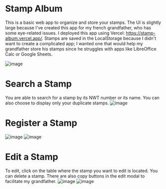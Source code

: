 # Stamp Album

This is a basic web app to organize and store your stamps. The UI is slightly large because I've created this app for my french grandfather, who has some eye-related issues. I deployed this app using Vercel: https://stamp-album.vercel.app/. Stamps are saved in the LocalStorage because I didn't want to create a complicated app; I wanted one that would help my grandfather store his stamps since he struggles with apps like LibreOffice Calc or Google Sheets. 

![image](https://github.com/R0-main/stamp-album/assets/127017159/c3cabd26-7130-489e-9bdc-90b77d52e03a)

# Search a Stamp
You are able to search for a stamp by its NWT number or its name.
You can also choose to display only your duplicate stamps.
![image](https://github.com/R0-main/stamp-album/assets/127017159/a8764ec8-ae18-45f2-b46f-cb4517185b3b)


# Register a Stamp
![image](https://github.com/R0-main/stamp-album/assets/127017159/00f9d747-31d0-4226-b22c-cfb4c4e346d8)
![image](https://github.com/R0-main/stamp-album/assets/127017159/1332e7c3-fb41-4dd6-a994-7d701c851592)

# Edit a Stamp
To edit, click on the table where the stamp you want to edit is located.
You can delete a stamp. There are also copy buttons in the edit modal to facilitate my grandfather.
![image](https://github.com/R0-main/stamp-album/assets/127017159/e897f2f1-f36f-4768-985f-94f5d08870d7)
![image](https://github.com/R0-main/stamp-album/assets/127017159/fe7f66a4-4449-4531-9cfb-19d3eeeaa752)


